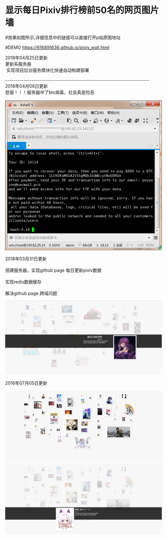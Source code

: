 # 显示每日Pixiv排行榜前50名的网页图片墙
#效果如图所示,详细信息中的链接可以直接打开p站原图地址

#DEMO
https://616891636.github.io/pixiv_wall.html

2018年04月25日更新<br>
 更新系服务器<br>
 实现项目后台服务模块化快速自动构建部署<br>
 
 ------------------------------------------------------------------------<br>
2018年04月06日更新<br>
悲报！！！服务器中了btc病毒，社会真是险恶<br>  
![image](https://github.com/616891636/616891636.github.io/blob/master/img/github/simple20180406.png)

2018年03月31日更新<br>  
搭建服务器，实现github page 每日更新pixiv数据<br>  
实现redis数据缓存<br>  
解决github page 跨域问题<br>  

![image](https://github.com/616891636/616891636.github.io/blob/master/img/github/simple20180331.png)


2016年07月05日更新

![image](https://github.com/616891636/pixiv_wall/blob/master/simple/0001.png)
![image](https://github.com/616891636/pixiv_wall/blob/master/simple/0002.png)

